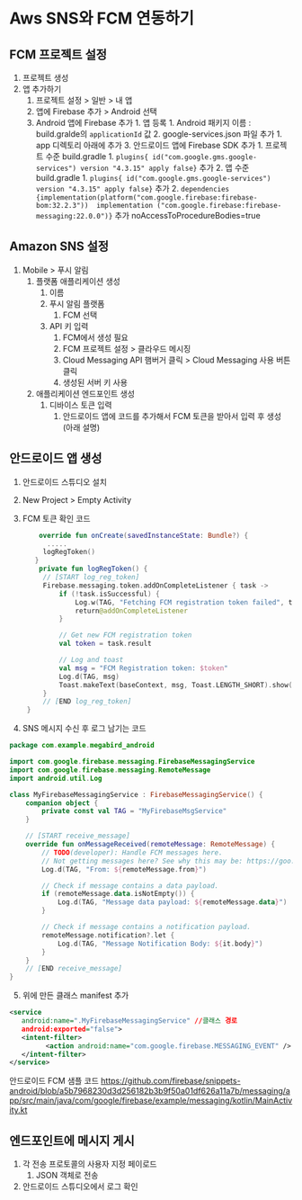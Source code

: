 # Aws SNS와 FCM 연동하기

## FCM 프로젝트 설정

1. 프로젝트 생성
2. 앱 추가하기
   1. 프로젝트 설정 > 일반 > 내 앱
   2. 앱에 Firebase 추가 > Android 선택
   3. Android 앱에 Firebase 추가 1. 앱 등록 1. Android 패키지 이름 : build.gralde의 `applicationId` 값 2. google-services.json 파일 추가 1. app 디렉토리 아래에 추가 3. 안드로이드 앱에 Firebase SDK 추가 1. 프로젝트 수준 build.gradle 1. `plugins{ id("com.google.gms.google-services") version "4.3.15" apply false}` 추가 2. 앱 수준 build.gradle 1. `plugins{ id("com.google.gms.google-services") version "4.3.15" apply false}` 추가 2. `dependencies {implementation(platform("com.google.firebase:firebase-bom:32.2.3"))  implementation ("com.google.firebase:firebase-messaging:22.0.0")}` 추가
      noAccessToProcedureBodies=true

## Amazon SNS 설정

1. Mobile > 푸시 알림
   1. 플랫폼 애플리케이션 생성
      1. 이름
      2. 푸시 알림 플랫폼
         1. FCM 선택
      3. API 키 입력
         1. FCM에서 생성 필요
         2. FCM 프로젝트 설정 > 클라우드 메시징
         3. Cloud Messaging API 햄버거 클릭 > Cloud Messaging 사용 버튼 클릭
         4. 생성된 서버 키 사용
   2. 애플리케이션 엔드포인트 생성
      1. 디바이스 토큰 입력
         1. 안드로이드 앱에 코드를 추가해서 FCM 토큰을 받아서 입력 후 생성 (아래 설명)

## 안드로이드 앱 생성

1. 안드로이드 스튜디오 설치
2. New Project > Empty Activity
3. FCM 토큰 확인 코드

   ```kotlin
       override fun onCreate(savedInstanceState: Bundle?) {
         .....
        logRegToken()
      }
       private fun logRegToken() {
        // [START log_reg_token]
        Firebase.messaging.token.addOnCompleteListener { task ->
            if (!task.isSuccessful) {
                Log.w(TAG, "Fetching FCM registration token failed", task.exception)
                return@addOnCompleteListener
            }

            // Get new FCM registration token
            val token = task.result

            // Log and toast
            val msg = "FCM Registration token: $token"
            Log.d(TAG, msg)
            Toast.makeText(baseContext, msg, Toast.LENGTH_SHORT).show()
        }
        // [END log_reg_token]
    }
   ```

4. SNS 메시지 수신 후 로그 남기는 코드

```kotlin
package com.example.megabird_android

import com.google.firebase.messaging.FirebaseMessagingService
import com.google.firebase.messaging.RemoteMessage
import android.util.Log

class MyFirebaseMessagingService : FirebaseMessagingService() {
    companion object {
        private const val TAG = "MyFirebaseMsgService"
    }

    // [START receive_message]
    override fun onMessageReceived(remoteMessage: RemoteMessage) {
        // TODO(developer): Handle FCM messages here.
        // Not getting messages here? See why this may be: https://goo.gl/39bRNJ
        Log.d(TAG, "From: ${remoteMessage.from}")

        // Check if message contains a data payload.
        if (remoteMessage.data.isNotEmpty()) {
            Log.d(TAG, "Message data payload: ${remoteMessage.data}")
        }

        // Check if message contains a notification payload.
        remoteMessage.notification?.let {
            Log.d(TAG, "Message Notification Body: ${it.body}")
        }
    }
    // [END receive_message]
}
```

5. 위에 만든 클래스 manifest 추가

```xml
<service
   android:name=".MyFirebaseMessagingService" //클래스 경로
   android:exported="false">
   <intent-filter>
         <action android:name="com.google.firebase.MESSAGING_EVENT" />
   </intent-filter>
</service>
```

안드로이드 FCM 샘플 코드
https://github.com/firebase/snippets-android/blob/a5b7968230d3d256182b3b9f50a01df626a11a7b/messaging/app/src/main/java/com/google/firebase/example/messaging/kotlin/MainActivity.kt

## 엔드포인트에 메시지 게시

1. 각 전송 프로토콜의 사용자 지정 페이로드
   1. JSON 객체로 전송
2. 안드로이드 스튜디오에서 로그 확인
